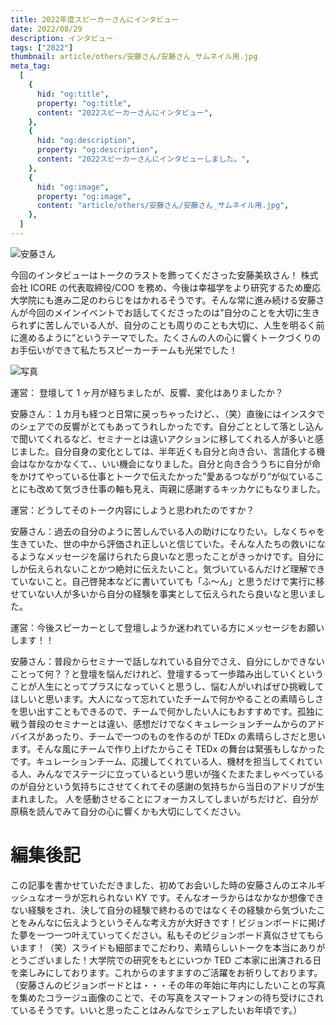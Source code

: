 ```yaml
---
title: 2022年度スピーカーさんにインタビュー
date: 2022/08/29
description: インタビュー
tags: ["2022"]
thumbnail: article/others/安藤さん/安藤さん_サムネイル用.jpg
meta_tag:
  [
    {
      hid: "og:title",
      property: "og:title",
      content: "2022スピーカーさんにインタビュー",
    },
    {
      hid: "og:description",
      property: "og:description",
      content: "2022スピーカーさんにインタビューしました。",
    },
    {
      hid: "og:image",
      property: "og:image",
      content: "article/others/安藤さん/安藤さん_サムネイル用.jpg",
    },
  ]
---
```


![安藤さん](article/others/安藤さん/安藤さん_サムネイル用.jpg)

今回のインタビューはトークのラストを飾ってくださった安藤美玖さん！
株式会社 ICORE の代表取締役/COO を務め、今後は幸福学をより研究するため慶応大学院にも進み二足のわらじをはかれるそうです。そんな常に進み続ける安藤さんが今回のメインイベントでお話してくださったのは”自分のことを大切に生きられずに苦しんでいる人が、自分のことも周りのことも大切に、人生を明るく前に進めるように”というテーマでした。たくさんの人の心に響くトークづくりのお手伝いができて私たちスピーカーチームも光栄でした！

![写真](article/others/安藤さん/安藤さん_インタビュー.jpg)

運営： 登壇して 1 ヶ月が経ちましたが、反響、変化はありましたか？

安藤さん：１カ月も経つと日常に戻っちゃったけど、、（笑）直後にはインスタでのシェアでの反響がとてもあってうれしかったです。自分ごととして落とし込んで聞いてくれるなど、セミナーとは違いアクションに移してくれる人が多いと感じました。自分自身の変化としては、半年近くも自分と向き合い、言語化する機会はなかなかなくて、、いい機会になりました。自分と向き合ううちに自分が命をかけてやっている仕事とトークで伝えたかった”愛あるつながり”が似ていることにも改めて気づき仕事の軸も見え、両親に感謝するキッカケにもなりました。

運営：どうしてそのトーク内容にしようと思われたのですか？

安藤さん：過去の自分のように苦しんでいる人の助けになりたい。しなくちゃを生きていた、世の中から評価され正しいと信じていた。そんな人たちの救いになるようなメッセージを届けられたら良いなと思ったことがきっかけです。自分にしか伝えられないことかつ絶対に伝えたいこと。気づいているんだけど理解できていないこと。自己啓発本などに書いていても「ふ～ん」と思うだけで実行に移せていない人が多いから自分の経験を事実として伝えられたら良いなと思いました。

運営：今後スピーカーとして登壇しようか迷われている方にメッセージをお願いします！！

安藤さん：普段からセミナーで話しなれている自分でさえ、自分にしかできないことって何？？と登壇を悩んだけれど、登壇するって一歩踏み出していくということが人生にとってプラスになっていくと思うし、悩む人がいればぜひ挑戦してほしいと思います。大人になって忘れていたチームで何かやることの素晴らしさを思い出すこともできるので、チームで何かしたい人にもおすすめです。孤独に戦う普段のセミナーとは違い、感想だけでなくキュレーションチームからのアドバイスがあったり、チームで一つのものを作るのが TEDx の素晴らしさだと思います。そんな風にチームで作り上げたからこそ TEDx の舞台は緊張もしなかったです。キュレーションチーム、応援してくれている人、機材を担当してくれている人、みんなでステージに立っているという思いが強くたまたましゃべっているのが自分という気持ちにさせてくれてその感謝の気持ちから当日のアドリブが生まれました。
人を感動させることにフォーカスしてしまいがちだけど、自分が原稿を読んでみて自分の心に響くかも大切にしてください。

# 編集後記

この記事を書かせていただきました、初めてお会いした時の安藤さんのエネルギッシュなオーラが忘れられない KY です。そんなオーラからはなかなか想像できない経験をされ、決して自分の経験で終わるのではなくその経験から気づいたことをみんなに伝えようというそんな考え方が大好きです！ビジョンボードに掲げた夢を一つ一つ叶えていってください。私もそのビジョンボード真似させてもらいます！（笑）スライドも細部までこだわり、素晴らしいトークを本当にありがとうございました！大学院での研究をもとにいつか TED ご本家に出演される日を楽しみにしております。これからのますますのご活躍をお祈りしております。
（安藤さんのビジョンボードとは・・・その年の年始に年内にしたいことの写真を集めたコラージュ画像のことで、その写真をスマートフォンの待ち受けにされているそうです。いいと思ったことはみんなでシェアしたいお年頃です。）
